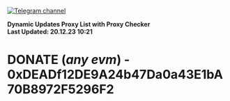 [![Telegram channel](https://img.shields.io/endpoint?url=https://runkit.io/damiankrawczyk/telegram-badge/branches/master?url=https://t.me/n4z4v0d)](https://t.me/n4z4v0d) 

**Dynamic Updates Proxy List with Proxy Checker**  
**Last Updated: 20.12.23 10:21**

# DONATE (_any evm_) - 0xDEADf12DE9A24b47Da0a43E1bA70B8972F5296F2
